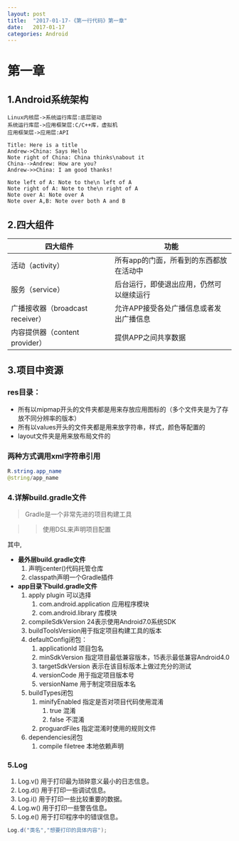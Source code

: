 ```yaml
---
layout: post
title:  "2017-01-17-《第一行代码》第一章"
date:   2017-01-17 
categories: Android
---
```



# 第一章
## 1.Android系统架构

```seq
Linux内核层->系统运行库层:底层驱动
系统运行库层->应用框架层:C/C++库，虚拟机
应用框架层->应用层:API
```

```sequence
Title: Here is a title
Andrew->China: Says Hello
Note right of China: China thinks\nabout it
China-->Andrew: How are you?
Andrew->>China: I am good thanks!
``` 

```sequence
Note left of A: Note to the\n left of A
Note right of A: Note to the\n right of A
Note over A: Note over A
Note over A,B: Note over both A and B
```

## 2.四大组件

| 四大组件 | 功能 |
| -------- | ------ |
| 活动（activity）| 所有app的门面，所看到的东西都放在活动中 |
| 服务（service）| 后台运行，即使退出应用，仍然可以继续运行 |
| 广播接收器（broadcast receiver）| 允许APP接受各处广播信息或者发出广播信息 |
| 内容提供器（content provider）| 提供APP之间共享数据 |

## 3.项目中资源

### res目录：
* 所有以mipmap开头的文件夹都是用来存放应用图标的（多个文件夹是为了存放不同分辨率的版本）
* 所有以values开头的文件夹都是用来放字符串，样式，颜色等配置的
* layout文件夹是用来放布局文件的

### 两种方式调用xml字符串引用

```java
R.string.app_name
@string/app_name
```

### 4.详解build.gradle文件

> Gradle是一个非常先进的项目构建工具

>> 使用DSL来声明项目配置

其中,

* **最外层build.gradle文件**
  1. 声明jcenter()代码托管仓库
  2. classpath声明一个Gradle插件
* **app目录下build.gradle文件**
  1. apply plugin 可以选择
        1. com.android.application 应用程序模块
        2. com.android.library 库模块
  2. compileSdkVersion 24表示使用Android7.0系统SDK
  3. buildToolsVersion用于指定项目构建工具的版本
  4. defaultConfig闭包：
        1. applicationId 项目包名
        2. minSdkVersion 指定项目最低兼容版本，15表示最低兼容Android4.0
        3. targetSdkVersion 表示在该目标版本上做过充分的测试
        4. versionCode 用于指定项目版本号
        5. versionName 用于制定项目版本名
  5. buildTypes闭包
        1. minifyEnabled 指定是否对项目代码使用混淆
            1. true 混淆
            2. false 不混淆
        2. proguardFiles 指定混淆时使用的规则文件
  6. dependencies闭包
        1. compile filetree 本地依赖声明

### 5.Log

1. Log.v() 用于打印最为琐碎意义最小的日志信息。
2. Log.d() 用于打印一些调试信息。
3. Log.i() 用于打印一些比较重要的数据。
4. Log.w() 用于打印一些警告信息。
5. Log.e() 用于打印程序中的错误信息。

```java
Log.d("类名","想要打印的具体内容");
```

